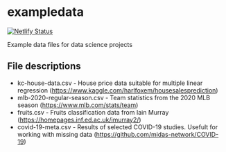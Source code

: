 # exampledata

[![Netlify Status](https://api.netlify.com/api/v1/badges/99da929e-2aa5-4298-8f63-78c98f950009/deploy-status)](https://app.netlify.com/sites/exampledata/deploys)

Example data files for data science projects

## File descriptions

- kc-house-data.csv - House price data suitable for multiple linear regression (https://www.kaggle.com/harlfoxem/housesalesprediction)
- mlb-2020-regular-season.csv - Team statistics from the 2020 MLB season (https://www.mlb.com/stats/team)
- fruits.csv - Fruits classification data from Iain Murray (https://homepages.inf.ed.ac.uk/imurray2/)
- covid-19-meta.csv - Results of selected COVID-19 studies. Usefult for working with missing data (https://github.com/midas-network/COVID-19)
